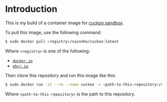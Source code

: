 # Introduction

This is my build of a container image for [cuckoo sandbox](https://cuckoo.sh/).

To pull this image, use the following command:

```bash
$ sudo docker pull <registry>/sainnhe/cuckoo:latest
```

Where `<registry>` is one of the following:

- [`docker.io`](https://hub.docker.com/repository/docker/sainnhe/cuckoo)
- [`ghcr.io`](https://github.com/sainnhe/cuckoo-container/pkgs/container/cuckoo)

Then clone this repository and run this image like this:

```bash
$ sudo docker run -it --rm --name cuckoo -v <path-to-this-repository>/conf:/root/.cuckoo/conf <registry>/sainnhe/cuckoo:latest
```

Where `<path-to-this-repository>` is the path to this repository.
